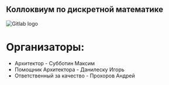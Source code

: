 ## Коллоквиум по дискретной математике
![Gitlab logo](https://cdn.icon-icons.com/icons2/2300/PNG/512/virus_covid_corona_coronavirus_cell_coronavirus_icon_141661.png)
# Организаторы: 
- Архитектор - Субботин Максим
- Помощник Архитектора - Данилеску Игорь
- Ответственный за качество - Прохоров Андрей
               
